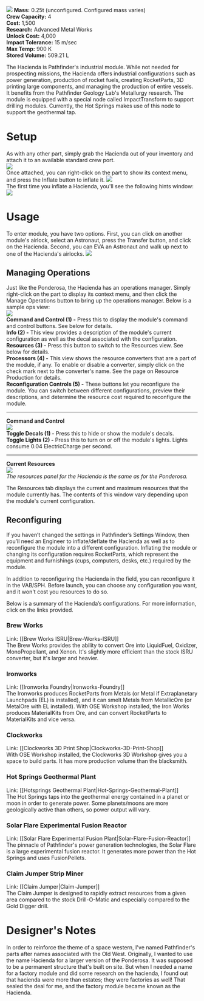 ![](https://github.com/Angel-125/Pathfinder/wiki/Hacienda.jpg)
**Mass:** 0.25t (unconfigured. Configured mass varies)  
**Crew Capacity:** 4  
**Cost:** 1,500  
**Research:** Advanced Metal Works  
**Unlock Cost:** 4,000  
**Impact Tolerance:** 15 m/sec  
**Max Temp:** 900 K  
**Stored Volume:** 509.21 L  

The Hacienda is Pathfinder's industrial module. While not needed for prospecting missions, the Hacienda offers industrial configurations such as power generation, production of rocket fuels, creating RocketParts, 3D printing large components, and managing the production of entire vessels. It benefits from the Pathfinder Geology Lab's Metallurgy research. The module is equipped with a special node called ImpactTransform to support drilling modules. Currently, the Hot Springs makes use of this node to support the geothermal tap.

# Setup
As with any other part, simply grab the Hacienda out of your inventory and attach it to an available standard crew port.  
![](https://github.com/Angel-125/Pathfinder/wiki/Hacienda1.jpg)  
Once attached, you can right-click on the part to show its context menu, and press the Inflate button to inflate it.
![](https://github.com/Angel-125/Pathfinder/wiki/Hacienda2.jpg)  
The first time you inflate a Hacienda, you'll see the following hints window:  
![](https://github.com/Angel-125/Pathfinder/wiki/Hacienda3.jpg)  
# Usage
To enter module, you have two options. First, you can click on another module's airlock, select an Astronaut, press the Transfer button, and click on the Hacienda. Second, you can EVA an Astronaut and walk up next to one of the Hacienda's airlocks.
![](https://github.com/Angel-125/Pathfinder/wiki/Hacienda4.jpg)  
## Managing Operations
Just like the Ponderosa, the Hacienda has an operations manager. Simply right-click on the part to display its context menu, and then click the Manage Operations button to bring up the operations manager. Below is a sample ops view:  
![](https://github.com/Angel-125/Pathfinder/wiki/Hacienda5.jpg)  
**Command and Control (1) -** Press this to display the module's command and control buttons. See below for details.  
**Info (2) -** This view provides a description of the module's current configuration as well as the decal associated with the configuration.  
**Resources (3) -** Press this button to switch to the Resources view. See below for details.  
**Processors (4) -** This view shows the resource converters that are a part of the module, if any. To enable or disable a converter, simply click on the check mark next to the converter's name. See the page on Resource Production for details.  
**Reconfiguration Controls (5) -** These buttons let you reconfigure the module. You can switch between different configurations, preview their descriptions, and determine the resource cost required to reconfigure the module.  
***  
**Command and Control**  
![](https://github.com/Angel-125/Pathfinder/wiki/Hacienda6.jpg)  
**Toggle Decals (1) -** Press this to hide or show the module's decals.  
**Toggle Lights (2) -** Press this to turn on or off the module's lights. Lights consume 0.04 ElectricCharge per second.  
***  
**Current Resources**  
![](https://github.com/Angel-125/Pathfinder/wiki/POM3.jpg)  
_The resources panel for the Hacienda is the same as for the Ponderosa._

The Resources tab displays the current and maximum resources that the module currently has. The contents of this window vary depending upon the module's current configuration.
## Reconfiguring
If you haven’t changed the settings in Pathfinder’s Settings Window, then you’ll need an Engineer to inflate/deflate the Hacienda as well as to reconfigure the module into a different configuration. Inflating the module or changing its configuration requires RocketParts, which represent the equipment and furnishings (cups, computers, desks, etc.) required by the module.  

In addition to reconfiguring the Hacienda in the field, you can reconfigure it in the VAB/SPH. Before launch, you can choose any configuration you want, and it won't cost you resources to do so.  

Below is a summary of the Hacienda’s configurations. For more information, click on the links provided.

### Brew Works   
Link: [[Brew Works ISRU|Brew-Works-ISRU]]  
The Brew Works provides the ability to convert Ore into LiquidFuel, Oxidizer, MonoPropellant, and Xenon. It's slightly more efficient than the stock ISRU converter, but it's larger and heavier.
### Ironworks  
Link: [[Ironworks Foundry|Ironworks-Foundry]]  
The Ironworks produces RocketParts from Metals (or Metal if Extraplanetary Launchpads (EL) is installed), and it can smelt Metals from MetallicOre (or MetalOre with EL installed). With OSE Workshop installed, the Iron Works produces MaterialKits from Ore, and can convert RocketParts to MaterialKits and vice versa.
### Clockworks  
Link: [[Clockworks 3D Print Shop|Clockworks-3D-Print-Shop]]  
With OSE Workshop installed, the Clockworks 3D Workshop gives you a space to build parts. It has more production volume than the blacksmith.
### Hot Springs Geothermal Plant  
Link: [[Hotsprings Geothermal Plant|Hot-Springs-Geothermal-Plant]]  
The Hot Springs taps into the geothermal energy contained in a planet or moon in order to generate power. Some planets/moons are more geologically active than others, so power output will vary.
### Solar Flare Experimental Fusion Reactor  
Link: [[Solar Flare Experimental Fusion Plant|Solar-Flare-Fusion-Reactor]]  
The pinnacle of Pathfinder's power generation technologies, the Solar Flare is a large experimental fusion reactor. It generates more power than the Hot Springs and uses FusionPellets.
### Claim Jumper Strip Miner  
Link: [[Claim Jumper|Claim-Jumper]]  
The Claim Jumper is designed to rapidly extract resources from a given area compared to the stock Drill-O-Matic and especially compared to the Gold Digger drill.  
# Designer's Notes  
In order to reinforce the theme of a space western, I've named Pathfinder's parts after names associated with the Old West. Originally, I wanted to use the name Hacienda for a larger version of the Ponderosa. It was supposed to be a permanent structure that's built on site. But when I needed a name for a factory module and did some research on the hacienda, I found out that hacienda were more than estates; they were factories as well! That sealed the deal for me, and the factory module became known as the Hacienda.